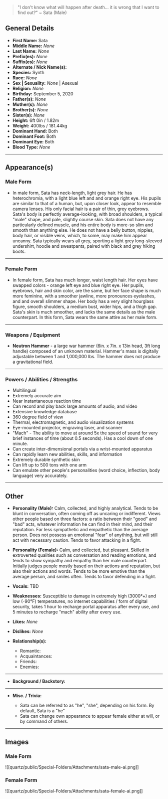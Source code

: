 > "I don't know what will happen after death... it is wrong that I want to find out?" ~ Sata (Male)

## General Details

- **First Name:** Sata
- **Middle Name:** *None*
- **Last Name:** *None*
- **Prefix(es):** *None*
- **Suffix(es):** *None*
- **Alternate / Nick Name(s):**
- **Species:** Synth
- **Race:** *None*
- **Sex | Sexuality:** *None* | Asexual
- **Religion:** *None*
- **Birthday:** September 5, 2020
- **Father(s):** *None*
- **Mother(s):** *None*
- **Brother(s):** *None*
- **Sister(s):** *None*
- **Height:** 6ft 0in / 1.82m
- **Weight:** 400lbs / 181.44kg
- **Dominant Hand:** Both
- **Dominant Foot:** Both
- **Dominant Eye:** Both
- **Blood Type:** *None*

* * *

## Appearance(s)

### Male Form

- In male form, Sata has neck-length, light grey hair. He has heterochromia, with a light blue left and and orange right eye. His pupils are similar to that of a human, but, upon closer look, appear to resemble camera lenses. His only facial hair is a pair of thin, grey eyebrows. Sata's body is perfectly average-looking, with broad shoulders, a typical "male" shape, and pale, slightly course skin. Sata does not have any particularly defined muscle, and his entire body is more-so slim and smooth than anything else. He does not have a belly button, nipples, body hair, or visible veins, which, to some, may make him appear uncanny. Sata typically wears all grey, sporting a light grey long-sleeved undershirt, hoodie and sweatpants, paired with black and grey hiking boots.

* * *

### Female Form

- In female form, Sata has much longer, waist length hair. Her eyes have swapped colors - orange left eye and blue right eye. Her pupils, eyebrows, hair and skin color, are the same, but her face shape is much more feminine, with a smoother jawline, more pronounces eyelashes, and and overall slimmer shape. Her body has a very slight hourglass figure, smooth shoulders, a medium bust, wider hips, and a thigh gap. Sata's skin is much smoother, and lacks the same details as the male counterpart. In this form, Sata wears the same attire as her male form.

* * *

### Weapons / Equipment

- **Neutron Hammer** \- a large war hammer (6in. x 7in. x 13in head, 3ft long handle) composed of an unknown material. Hammer's mass is digitally adjustable between 1 and 1,000,000 lbs. The hammer does not produce a gravitational field.

* * *

### Powers / Abilities / Strengths

- Multilingual
- Extremely accurate aim
- Near instantaneous reaction time
- Can record and play back large amounts of audio, and video
- Extensive knowledge database
- 360 degree field of view
- Thermal, electromagnetic, and audio visualization systems
- Eye-mounted projector, engraving laser, and scanner
- "Mach" - The ability to move at around 5x the speed of sound for very brief instances of time (about 0.5 seconds). Has a cool down of one minute.
- Can create inter-dimensional portals via a wrist-mounted apparatus
- Can rapidly learn new abilities, skills, and information
- Extremely durable synthetic skin
- Can lift up to 500 tons with one arm
- Can emulate other people's personalities (word choice, inflection, body language) very accurately.


* * *

## Other

- **Personality (Male):** Calm, collected, and highly analytical. Tends to be blunt in conversation, often coming off as uncaring or indifferent. Views other people based on three factors: a ratio between their "good" and "bad" acts, whatever information he can find in their mind, and their reputation. Far less sympathetic and empathetic than the average person. Does not possess an emotional "fear" of anything, but will still act with necessary caution. Tends to favor attacking in a fight.
    
- **Personality (Female):** Calm, and collected, but pleasant. Skilled in extroverted qualities such as conversation and reading emotions, and tends to show sympathy and empathy than her male counterpart. Initially judges people mostly based on their actions and reputation, but also their actions and words. Tends to be more emotive than the average person, and smiles often. Tends to favor defending in a fight.
    
- **Vocals:** TBD
    
- **Weaknesses:** Susceptible to damage in extremely high (3000°+) and low (-90°F) temperatures, no internet capabilities / form of digital security, takes 1 hour to recharge portal apparatus after every use, and 5 minutes to recharge "mach" ability after every use.
    
- **Likes:** *None*
    
- **Dislikes:** *None*
    
- **Relationship(s):**
    
    - Romantic:
    - Acquaintances:
    - Friends:
    - Enemies:
***
- **Background / Backstory:**
***
- **Misc. / Trivia:**
    
    - Sata can be referred to as "he", "she", depending on his form. By default, Sata is a "he"
    - Sata can change own appearance to appear female either at will, or by command of others.

* * *

## Images

### Male Form

![[quartz/public/Special-Folders/Attachments/sata-male-ai.png]]

### Female Form

![[quartz/public/Special-Folders/Attachments/sata-female-ai.png]]